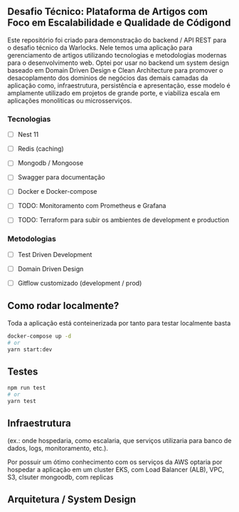 ## Desafio Técnico: Plataforma de Artigos com Foco em Escalabilidade e Qualidade de Códigond

Este repositório foi criado para demonstração do backend / API REST para o desafio técnico da Warlocks. Nele temos uma aplicação para gerenciamento de artigos utilizando tecnologias e metodologias modernas para o desenvolvimento web. Optei por usar no backend um system design baseado em Domain Driven Design e Clean Architecture para promover o desacoplamento dos dominios de negócios das demais camadas da aplicação como, infraestrutura, persistência e apresentação, esse modelo é amplamente utilizado em projetos de grande porte, e viabiliza escala em aplicações monoliticas ou microsserviços.

### Tecnologias

- [ ]  Nest 11
- [ ]  Redis (caching)
- [ ]  Mongodb / Mongoose
- [ ]  Swagger para documentação
- [ ]  Docker e Docker-compose
- [ ]  TODO: Monitoramento com Prometheus e Grafana
- [ ]  TODO: Terraform para subir os ambientes de development e production


### Metodologias

- [ ]  Test Driven Development
- [ ]  Domain Driven Design
- [ ]  Gitflow customizado (development / prod)


## Como rodar localmente?

Toda a aplicação está conteinerizada por tanto para testar localmente basta

```bash
docker-compose up -d
# or
yarn start:dev

```

## Testes

```bash
npm run test
# or
yarn test

```

## Infraestrutura

(ex.: onde hospedaria, como escalaria, que serviços utilizaria para banco de dados, logs, monitoramento, etc.).

Por possuir um ótimo conhecimento com os serviços da AWS optaria por hospedar a aplicação em um cluster EKS, com Load Balancer (ALB), VPC, S3, clsuter mongoodb, com replicas



## Arquitetura / System Design

